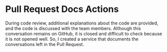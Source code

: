 # Pull Request Docs Actions

During code review, additional explanations about the code are provided, and the code is discussed with the team members. Although this conversation remains on GitHub, it is closed and difficult to check because it is not opened well.
So, I created a service that documents the conversations left in the Pull Request.
